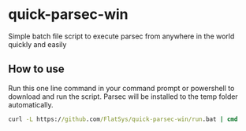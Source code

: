 # quick-parsec-win
Simple batch file script to execute parsec from anywhere in the world quickly and easily 

## How to use
Run this one line command in your command prompt or powershell to download and run the script. Parsec will be installed to the temp folder automatically.

```cmd
curl -L https://github.com/FlatSys/quick-parsec-win/run.bat | cmd
```
